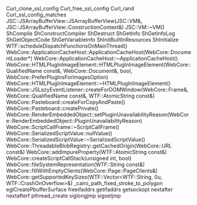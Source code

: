 Curl_clone_ssl_config
Curl_free_ssl_config
Curl_rand
Curl_ssl_config_matches
JSC::JSArrayBufferView::JSArrayBufferView(JSC::VM&, JSC::JSArrayBufferView::ConstructionContext&)
JSC::VM::~VM()
ShCompile
ShConstructCompiler
ShDestruct
ShGetInfo
ShGetInfoLog
ShGetObjectCode
ShGetVariableInfo
ShInitBuiltInResources
ShInitialize
WTF::scheduleDispatchFunctionsOnMainThread()
WebCore::ApplicationCacheHost::ApplicationCacheHost(WebCore::DocumentLoader*)
WebCore::ApplicationCacheHost::~ApplicationCacheHost()
WebCore::HTMLPlugInImageElement::HTMLPlugInImageElement(WebCore::QualifiedName const&, WebCore::Document&, bool, WebCore::PreferPlugInsForImagesOption)
WebCore::HTMLPlugInImageElement::~HTMLPlugInImageElement()
WebCore::JSLazyEventListener::createForDOMWindow(WebCore::Frame&, WebCore::QualifiedName const&, WTF::AtomicString const&)
WebCore::Pasteboard::createForCopyAndPaste()
WebCore::Pasteboard::createPrivate()
WebCore::RenderEmbeddedObject::setPluginUnavailabilityReason(WebCore::RenderEmbeddedObject::PluginUnavailabilityReason)
WebCore::ScriptCallFrame::~ScriptCallFrame()
WebCore::SerializedScriptValue::nullValue()
WebCore::SerializedScriptValue::~SerializedScriptValue()
WebCore::ThreadableBlobRegistry::getCachedOrigin(WebCore::URL const&)
WebCore::addImpureProperty(WTF::AtomicString const&)
WebCore::createScriptCallStack(unsigned int, bool)
WebCore::fileSystemRepresentation(WTF::String const&)
WebCore::fillWithEmptyClients(WebCore::Page::PageClients&)
WebCore::getSupportedKeySizes(WTF::Vector<WTF::String, 0u, WTF::CrashOnOverflow>&)
_cairo_path_fixed_stroke_to_polygon
eglCreatePbufferSurface
freeifaddrs
getifaddrs
getsockopt
nextafter
nextafterf
pthread_create
siglongjmp
sigsetjmp
